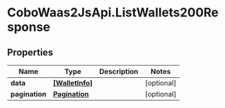 # CoboWaas2JsApi.ListWallets200Response

## Properties

Name | Type | Description | Notes
------------ | ------------- | ------------- | -------------
**data** | [**[WalletInfo]**](WalletInfo.md) |  | [optional] 
**pagination** | [**Pagination**](Pagination.md) |  | [optional] 


